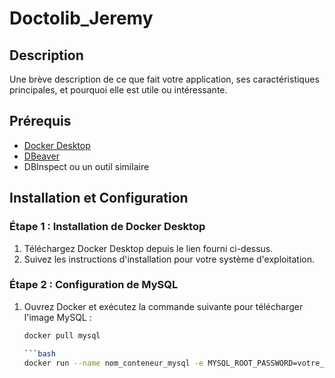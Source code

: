 ﻿# Doctolib_Jeremy
 
## Description

Une brève description de ce que fait votre application, ses caractéristiques principales, et pourquoi elle est utile ou intéressante.

## Prérequis

- [Docker Desktop](https://www.docker.com/products/docker-desktop)
- [DBeaver](https://dbeaver.io/download/)
- DBInspect ou un outil similaire

## Installation et Configuration

### Étape 1 : Installation de Docker Desktop

1. Téléchargez Docker Desktop depuis le lien fourni ci-dessus.
2. Suivez les instructions d'installation pour votre système d'exploitation.

### Étape 2 : Configuration de MySQL

1. Ouvrez Docker et exécutez la commande suivante pour télécharger l'image MySQL :
   ```bash
   docker pull mysql

   ```bash
   docker run --name nom_conteneur_mysql -e MYSQL_ROOT_PASSWORD=votre_mot_de_passe -d mysql
